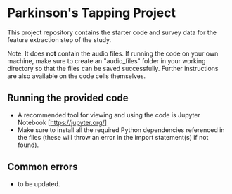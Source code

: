 # Parkinson's Tapping Project 
This project repository contains the starter code and survey data for the feature extraction step of the study. 

Note: It does **not** contain the audio files. If running the code on your own machine, make sure to create an "audio_files" folder in your working directory so that the files can be saved successfully. Further instructions are also available on the code cells themselves.

## Running the provided code 
- A recommended tool for viewing and using the code is Jupyter Notebook [https://jupyter.org/]
- Make sure to install all the required Python dependencies referenced in the files (these will throw an error in the import statement(s) if not found).

## Common errors 
- to be updated.
